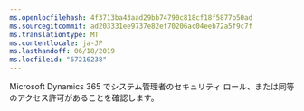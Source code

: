 ```yaml
---
ms.openlocfilehash: 4f3713ba43aad29bb74790c818cf18f5877b50ad
ms.sourcegitcommit: ad203331ee9737e82ef70206ac04eeb72a5f9c7f
ms.translationtype: MT
ms.contentlocale: ja-JP
ms.lasthandoff: 06/18/2019
ms.locfileid: "67216238"
---
```

Microsoft Dynamics 365 でシステム管理者のセキュリティ ロール、または同等のアクセス許可があることを確認します。